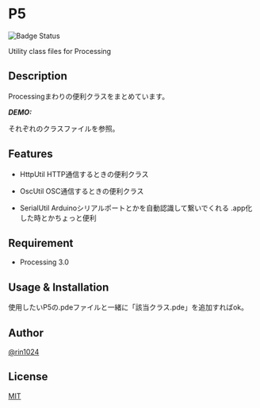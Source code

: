 # P5

![Badge Status](https://ci-as-a-service)

Utility class files for Processing

## Description

Processingまわりの便利クラスをまとめています。

***DEMO:***

それぞれのクラスファイルを参照。

## Features

- HttpUtil
HTTP通信するときの便利クラス

- OscUtil
OSC通信するときの便利クラス

- SerialUtil
Arduinoシリアルポートとかを自動認識して繋いでくれる
.app化した時とかちょっと便利

## Requirement

- Processing 3.0

## Usage & Installation

使用したいP5の.pdeファイルと一緒に「該当クラス.pde」を追加すればok。

## Author

[@rin1024](https://twitter.com/rin1024)

## License

[MIT](http://b4b4r07.mit-license.org)
